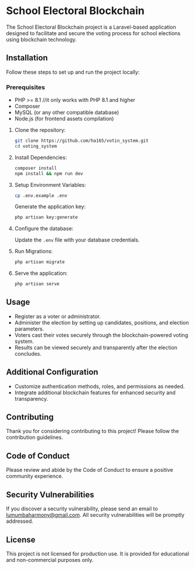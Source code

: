 
# School Electoral Blockchain

The School Electoral Blockchain project is a Laravel-based application designed to facilitate and secure the voting process for school elections using blockchain technology.

## Installation

Follow these steps to set up and run the project locally:

### Prerequisites

- PHP >= 8.1 //it only works with PHP 8.1 and higher
- Composer
- MySQL (or any other compatible database)
- Node.js (for frontend assets compilation)

1. Clone the repository:

   ```bash
   git clone https://github.com/ha165/votin_system.git
   cd voting_system
   ```

2. Install Dependencies:

   ```bash
   composer install
   npm install && npm run dev
   ```

3. Setup Environment Variables:

   ```bash
   cp .env.example .env
   ```

   Generate the application key:

   ```bash
   php artisan key:generate
   ```

4. Configure the database:

   Update the `.env` file with your database credentials.

5. Run Migrations:

   ```bash
   php artisan migrate
   ```

6. Serve the application:

   ```bash
   php artisan serve
   ```

## Usage

- Register as a voter or administrator.
- Administer the election by setting up candidates, positions, and election parameters.
- Voters cast their votes securely through the blockchain-powered voting system.
- Results can be viewed securely and transparently after the election concludes.

## Additional Configuration

- Customize authentication methods, roles, and permissions as needed.
- Integrate additional blockchain features for enhanced security and transparency.

## Contributing

Thank you for considering contributing to this project! Please follow the contribution guidelines.

## Code of Conduct

Please review and abide by the Code of Conduct to ensure a positive community experience.

## Security Vulnerabilities

If you discover a security vulnerability, please send an email to lumumbaharmony@gmail.com. All security vulnerabilities will be promptly addressed.

## License

This project is not licensed for production use. It is provided for educational and non-commercial purposes only.
